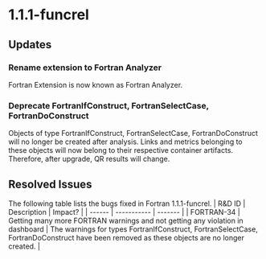 # 1.1.1-funcrel

## Updates

### Rename extension to Fortran Analyzer

Fortran Extension is now known as Fortran Analyzer.
### Deprecate FortranIfConstruct, FortranSelectCase, FortranDoConstruct

Objects of type FortranIfConstruct, FortranSelectCase, FortranDoConstruct will no longer be created after analysis. Links and metrics belonging to these objects will now belong to their respective container artifacts. Therefore, after upgrade, QR results will change.
## Resolved Issues

The following table lists the bugs fixed in Fortran 1.1.1-funcrel.
| R&D ID | Description | Impact? |
| ------ | ----------- | ------- |
| FORTRAN-34 | Getting many more FORTRAN warnings and not getting any violation in dashboard | The warnings for types FortranIfConstruct, FortranSelectCase, FortranDoConstruct have been removed as these objects are no longer created. |

